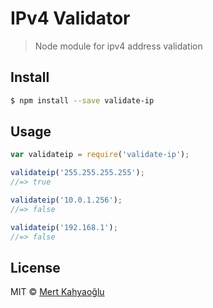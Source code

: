 #  IPv4 Validator

> Node module for ipv4 address validation

## Install

```sh
$ npm install --save validate-ip
```


## Usage

```js
var validateip = require('validate-ip');

validateip('255.255.255.255');
//=> true

validateip('10.0.1.256');
//=> false

validateip('192.168.1');
//=> false
```


## License

MIT © [Mert Kahyaoğlu](https://mertkahyaoglu.github.io)
